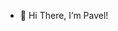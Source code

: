 - 👋 Hi There, I’m Pavel! 

<!---
psitisti/psitisti is a ✨ special ✨ repository because its `README.md` (this file) appears on your GitHub profile.
You can click the Preview link to take a look at your changes.
--->
